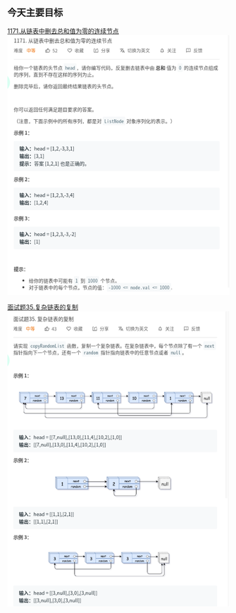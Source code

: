 ## 今天主要目标
[1171.从链表中删去总和值为零的连续节点](https://leetcode-cn.com/problems/remove-zero-sum-consecutive-nodes-from-linked-list/)
![remove-zero-sum-consecutive-nodes-from-linked-list](./images/remove-zero-sum-consecutive-nodes-from-linked-list.png)

[面试题35.复杂链表的复制](https://leetcode-cn.com/problems/fu-za-lian-biao-de-fu-zhi-lcof/)
![fu-za-lian-biao-de-fu-zhi-lcof](./images/fu-za-lian-biao-de-fu-zhi-lcof.png)
 